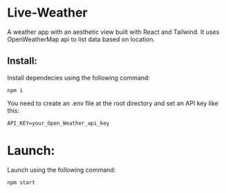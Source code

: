 # Live-Weather
A weather app with an aesthetic view built with React and Tailwind. It uses OpenWeatherMap api to list data based on location. 

## Install:
Install dependecies using the following command:
```
npm i
```

You need to create an .env file at the root directory and set an API key like this: 

```
API_KEY=your_Open_Weather_api_key
```

# Launch:
Launch using the following command:
```
npm start
```

